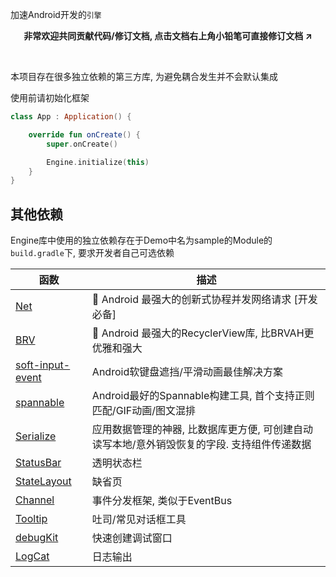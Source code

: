 加速Android开发的`引擎`
<br>

<p align="center"><strong>非常欢迎共同贡献代码/修订文档, 点击文档右上角小铅笔可直接修订文档 ↗</strong></p>
<br>

本项目存在很多独立依赖的第三方库, 为避免耦合发生并不会默认集成


使用前请初始化框架
```kotlin
class App : Application() {

    override fun onCreate() {
        super.onCreate()

        Engine.initialize(this)
    }
}
```

## 其他依赖
Engine库中使用的独立依赖存在于Demo中名为sample的Module的`build.gradle`下, 要求开发者自己可选依赖

| 函数 | 描述 |
|-|-|
| [Net](https://github.com/liangjingkanji/Net) | 🍉 Android 最强大的创新式协程并发网络请求 [开发必备] |
| [BRV](https://github.com/liangjingkanji/BRV) | 🌽 Android 最强大的RecyclerView库, 比BRVAH更优雅和强大 |
| [soft-input-event](https://github.com/liangjingkanji/soft-input-event) | Android软键盘遮挡/平滑动画最佳解决方案 |
| [spannable](https://github.com/liangjingkanji/spannable) | Android最好的Spannable构建工具, 首个支持正则匹配/GIF动画/图文混排 |
| [Serialize](https://github.com/liangjingkanji/Serialize) | 应用数据管理的神器, 比数据库更方便, 可创建自动读写本地/意外销毁恢复的字段. 支持组件传递数据 |
| [StatusBar](https://github.com/liangjingkanji/StatusBar) | 透明状态栏 |
| [StateLayout](https://github.com/liangjingkanji/StateLayout) | 缺省页 |
| [Channel](https://github.com/liangjingkanji/Channel) | 事件分发框架, 类似于EventBus |
| [Tooltip](https://github.com/liangjingkanji/Tooltip) | 吐司/常见对话框工具 |
| [debugKit](https://github.com/liangjingkanji/debugkit) | 快速创建调试窗口 |
| [LogCat](https://github.com/liangjingkanji/LogCat) | 日志输出 |
